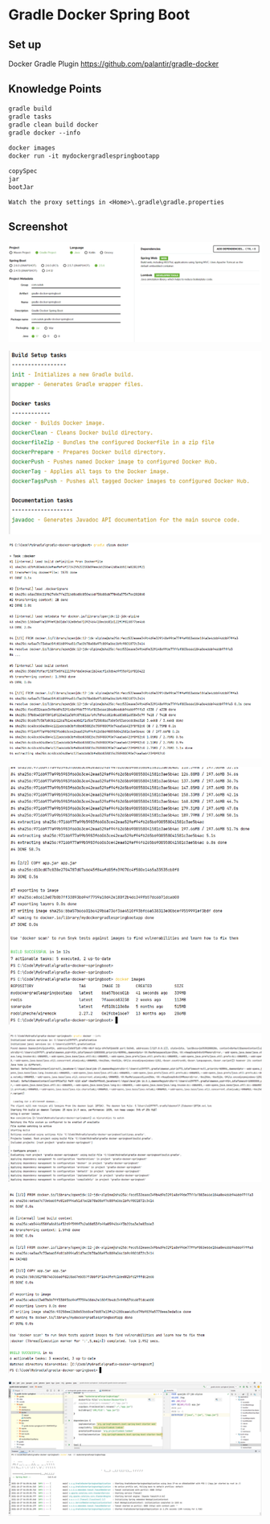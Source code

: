 # Gradle Docker Spring Boot

## Set up

Docker Gradle Plugin
https://github.com/palantir/gradle-docker

## Knowledge Points

```
gradle build
gradle tasks
gradle clean build docker
gradle docker --info
```

```
docker images
docker run -it mydockergradlespringbootapp
```

```
copySpec
jar
bootJar
```

```
Watch the proxy settings in <Home>\.gradle\gradle.properties
```

## Screenshot

![01.png](images/01.png)

![02.png](images/02.png)

![03.png](images/03.png)

![04.png](images/04.png)

![05.png](images/05.png)

![06.png](images/06.png)

![07.png](images/07.png)
